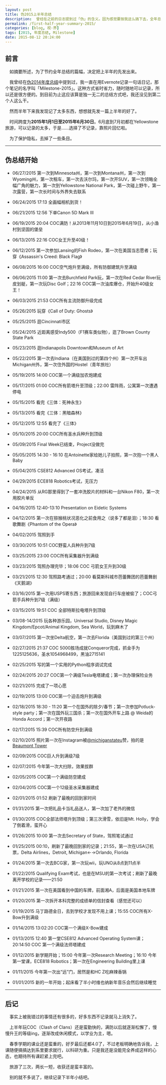 ```yaml
---
layout: post
title: 伪2015上半年总结
description:  曾经在之前的日志提到过「伪」的含义。因为感觉要按我这么搞下去，全年总结会非常长，为了提升效率，先来篇半年的。
permalink: /first-half-year-summary-2015/
categories: [blog, 视·界]
tags: [2015, 年度总结, Milestone]
date: 2015-08-12 20:24:00
--- 
```


## 前言

　如摘要所述，为了节约全年总结的篇幅，决定把上半年的先发出来。

　我曾经在[伪2014年度总结](/summary-2014)中提到过，我一直在用Evernote记录一句话日记，那个笔记的名字叫「Milestone-2015」。这种方式省时省力，随时随地可以记录，所以还是很方便的。到目前为止这应该算是独一无二的总结方式吧，我还没见到第二个人这么干。

　然而半年下来我发现记了太多东西，想想就先发一篇上半年的好了。

　时间跨度为**2015年1月1日至2015年6月30日**。6月底到7月初都在Yellowstone旅游，可以记录的太多，于是……选择了不记录，靠照片回忆啦。

　为了保护隐私，去掉了一些条目。

------

## 伪总结开始

- 06/27/2015 第一次到Minnesota州，第一次到Montana州，第一次到Wyoming州，第一次租车，第一次去沃尔玛，第一次开SUV，第一次领略全幅广角的魅力，第一次到Yellowstone National Park，第一次碰上野牛，第一次露营，第一次长时间与外界失去联系

- 06/24/2015 17:13 全画幅相机到货！

- 06/21/2015 12:56 下单Canon 5D Mark III

- 06/19/2015 20:04 COC满防！从2013年11月10日到2015年6月19日，从小渔村到坚固的堡垒

- 06/13/2015 22:16 COC女王升至40级！

- 06/12/2015 第一次参加Lansing的Fish Rodeo，第一次在美国当志愿者；玩穿《Assassin's Creed: Black Flag》

- 06/08/2015 16:00 COC空气炮升至满级，所有防御建筑升至满级

- 06/06/2015 11:00 第一次去Burchfield Park玩，第一次在Red Cedar River玩皮划艇，第一次玩Disc Golf；22:16 COC第一次油库爆仓，开始升40级女王！

- 06/03/2015 21:53 COC所有主流防御升级完成

- 05/26/2015 玩穿《Call of Duty: Ghosts》

- 05/25/2015 逛Cincinnati市区

- 05/24/2015 近距离感受Indy500（F1赛车类似物），逛了Brown County State Park

- 05/23/2015 逛Indianapolis Downtown和Museum of Art

- 05/22/2015 第一次去Indiana（在美国到过的第四个州）第一次开车出Michigan州外，第一次住外国的Hostel（青年旅社）

- 05/19/2015 14:00 COC第一个满级加农炮建成

- 05/17/2015 01:00 COC所有箭塔升至顶级；22:00 雷阵雨，公寓第一次遭遇停电

- 05/15/2015 看完《三体：死神永生》

- 05/13/2015 看完《三体：黑暗森林》

- 05/12/2015 12:55 看完了《三体》

- 05/10/2015 20:00 COC所有圣水兵种升到顶级

- 05/09/2015 Final Week已结束，Project没做完

- 05/05/2015 14:30 - 16:10 在Antoinette家给她儿子拍照，第一次抱一个黑人Baby

- 05/04/2015 CSE812 Advanced OS考试，凑活

- 04/29/2015 ECE818 Robotics考试，无压力

- 04/24/2015 从RG那里得到了一套冲洗胶片的材料和一台Nikon F80，第一次用胶片单反

- 04/16/2015 12:40-13:10 Presentation on Eidetic Systems

- 04/12/2015 第一次在猕猴桃状况恶化之前食用之（说多了都是泪）；18:30 看歌舞剧《Phantom of the Opera》

- 04/02/2015 驾照到手

- 03/30/2015 10:51 COC野蛮人兵种升到7级

- 03/25/2015 23:00 COC所有采集器升到满级

- 03/23/2015 驾照办理完毕；18:06 COC 弓箭女王升到30级

- 03/21/2015 12:30 驾照路考通过；20:00 看莫斯科城市芭蕾舞团的芭蕾舞剧《天鹅湖》

- 03/16/2015 第一次用USPS寄东西；旅游回来发现自行车座被偷了；COC弓箭手兵种升到7级（满级）

- 03/15/2015 19:51 COC 全部特斯拉电塔升到顶级

- 03/08-14/2015 玩各种游乐园，Universal Studio, Disney Magic Kingdom/Epcot/Animal Kingdom, Sea World，玩到麻木了

- 03/07/2015 第一次坐Delta航空，第一次去Florida（美国到过的第三个州）

- 02/27/2015 21:37 COC 5000胜场成就Conqueror完成，抓金手为1225125636，圣水1054968499，黑油2715141

- 02/25/2015 写的第一个实用的Python程序调试完成

- 02/24/2015 20:27 COC第一个满级Tesla电塔建成；第一次办理保险业务

- 02/21/2015 完成了一项心愿

- 02/19/2015 13:00 COC第一个迫击炮升到满级

- 02/18/2015 18:30 - 11:20 第一个在国外的除夕/春节；第一次参加Potluck-style party；第一次在国外玩三国杀；第一次在国外开车上路 @ Weida的Honda Accord；第一次开夜路

- 02/17/2015 15:39 COC所有防空升到满级

- 02/10/2015 照片第一次在Instagram被[@michiganstateu](https://instagram.com/michiganstateu)赞，拍的是[Beaumont Tower](https://instagram.com/p/y5fh11PVgp/?taken-by=lantern_d)

- 02/09/2015 COC巨人升到满级7级

- 02/07/2015 今年第一次大扫除，效果拔群

- 02/05/2015 COC第一个满级防空建成

- 02/04/2015 COC第一个12级圣水采集器建成

- 02/01/2015 01:52 刷新了最晚的回到家时间

- 01/31/2015 第一次把礼品卡当礼品送人，第一次加了老外的微信

- 01/30/2015 COC全部法师塔升到顶级；第三次滑雪，依旧是Mt. Holly，学会了倒着滑，蛮开心

- 01/26/2015 10:00 第一次去Secretary of State，驾照笔试通过

- 01/25/2015 00:10，刷新了最晚回到家的记录；21:55，第一次在USA订机票，Delta Airlines，Detroit, Michigan←→Orlando, Florida

- 01/24/2015 第一次去BCG家，第一次玩wii，玩UNO从8点到11点半

- 01/22/2015 Qualifying Exam考试，也是在MSU的第一次考试；刷新了最晚离开学校的记录——21:50

- 01/21/2015 第一次在美国看到中国的车牌，前面湘A，后面是美国本地车牌

- 01/20/2015 第一次拆开本科完整的成绩单的信封查看（感觉还可以）

- 01/19/2015 马丁路德金日，去到学校才发现不用上课；15:55 COC所有X-Bow升到满级

- 01/14/2015 13:02:20 COC第一个满级X-Bow建成

- 01/13/2015 12:40 第一堂CSE812 Advanced Operating System课；20:14:50 COC 第一个满级法师塔建成

- 01/12/2015 新学期开始；15:00 今年第一次Research Meeting；16:10 今年第一堂课，ECE818 Robotics；第一次在Engineering Building里上课

- 01/11/2015 今年第一次出“远”门，居然是和HC Z吃麻辣香锅

- 01/01/2015 新的一年开始；起床看了半小时维也纳新年音乐会然后继续睡觉

------

## 后记

　事实上被我错过的事情还有很多的，好多东西不记录就马上消失了。

　上半年玩COC（Clash of Clans）还是蛮勤快的，满防以后就逐渐松懈了，慢慢升王的等级ing，逐渐改成休闲模式，以学业为主，嗯。

　春季学期的课业还是蛮重的，好歹最后还都4.0了，不过老板明确地告诉我，上课随便搞搞达到系里要求就行，以科研为重。只是我还是没能完全养成这样的心态，也期待所有课赶紧上完吧。

　旅游了三次，两长一短，收获还是蛮丰富的。

　别的就不多说了，继续记录下半年小结吧。